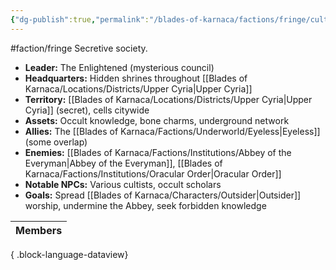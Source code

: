 ```yaml
---
{"dg-publish":true,"permalink":"/blades-of-karnaca/factions/fringe/cult-of-the-outsider/"}
---
```


#faction/fringe 
Secretive society.

- **Leader:** The Enlightened (mysterious council)
- **Headquarters:** Hidden shrines throughout [[Blades of Karnaca/Locations/Districts/Upper Cyria\|Upper Cyria]]
- **Territory:** [[Blades of Karnaca/Locations/Districts/Upper Cyria\|Upper Cyria]] (secret), cells citywide
- **Assets:** Occult knowledge, bone charms, underground network
- **Allies:** The [[Blades of Karnaca/Factions/Underworld/Eyeless\|Eyeless]] (some overlap)
- **Enemies:** [[Blades of Karnaca/Factions/Institutions/Abbey of the Everyman\|Abbey of the Everyman]], [[Blades of Karnaca/Factions/Institutions/Oracular Order\|Oracular Order]]
- **Notable NPCs:** Various cultists, occult scholars
- **Goals:** Spread [[Blades of Karnaca/Characters/Outsider\|Outsider]] worship, undermine the Abbey, seek forbidden knowledge

| Members |
| ------- |

{ .block-language-dataview}
